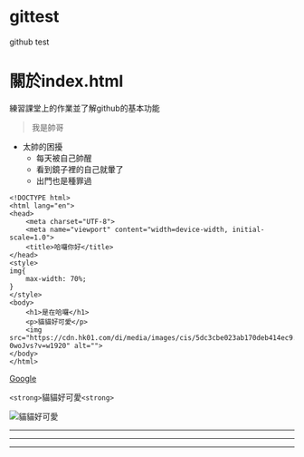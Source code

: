# gittest
github test

# 關於index.html
練習課堂上的作業並了解github的基本功能

> 我是帥哥
* 太帥的困擾
   * 每天被自己帥醒
   * 看到鏡子裡的自己就暈了
   * 出門也是種罪過
   
```
<!DOCTYPE html>
<html lang="en">
<head>
    <meta charset="UTF-8">
    <meta name="viewport" content="width=device-width, initial-scale=1.0">
    <title>哈囉你好</title>
</head>
<style>
img{
    max-width: 70%;
}
</style>
<body>
    <h1>是在哈囉</h1>
    <p>貓貓好可愛</p>
    <img src="https://cdn.hk01.com/di/media/images/cis/5dc3cbe023ab170deb414ec9.jpg/XxSIqZL5ulb02lUEXfQ5dGwPYW8oA0UlTCgm-0woJvs?v=w1920" alt="">
</body>
</html>
```

[Google](https://www.google.com.tw/)

`<strong>`貓貓好可愛`<strong>`

![貓貓好可愛](https://cdn.hk01.com/di/media/images/cis/5dc3cbe023ab170deb414ec9.jpg/XxSIqZL5ulb02lUEXfQ5dGwPYW8oA0UlTCgm-0woJvs?v=w1920)


---
***
___

